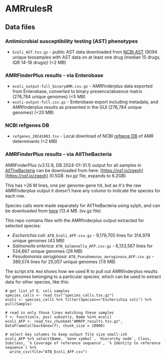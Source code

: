 # AMRrulesR

## Data files

### Antimicrobial susceptibility testing (AST) phenotypes

* `Ecoli_AST.tsv.gz` - public AST data downloaded from [NCBI AST](https://www.ncbi.nlm.nih.gov/pathogens/ast#scientific_name:Escherichia%20coli) (9094 unique biosamples with AST data on at least one drug (median 15 drugs, IQR 14-18 drugs)) (<2 MB)

### AMRFinderPlus results - via Enterobase

* `ecoli_output-full_binaryAMR.csv.gz` - AMRfinderplus data exported from Enterobase, converted to binary presence/absence matrix (276,784 unique genomes) (<5 MB)
* `ecoli-output-full.csv.gz` - Enterobase export including metadata, and AMRfinderplus results as presented in the GUI (276,784 unique genomes) (<20 MB)

### NCBI refgenes DB
* `refgenes_20241003.tsv` - Local download of NCBI [refgene DB](https://www.ncbi.nlm.nih.gov/pathogens/refgene/) of AMR determinants (<2 MB)

### AMRFinderPlus results - via AllTheBacteria
AMRFinderPlus (v3.12.8, DB 2024-01-31.1) output for all samples in [AllTheBacteria](https://github.com/AllTheBacteria/AllTheBacteria/tree/main/reproducibility/All-samples/AMR/AMRFinderPlus) can be downloaded from here: [https://osf.io/zgexh](https://osf.io/zgexh) (0.5GB .tsv.gz file, expands to 6.2GB)

This has >26 M lines, one per genome-gene hit, but as it's the raw AMRfinderplus output it doesn't have any column to indicate the species for each row.

Species calls were made separately for AllTheBacteria using sylph, and can be downloaded from [here](https://ftp.ebi.ac.uk/pub/databases/AllTheBacteria/Releases/0.2/metadata/species_calls.tsv.gz) (13.4 MB .tsv.gz file)

This repo contains files with the AMRfinderplus output extracted for selected species:

* _Escherichia coli_: `ATB_Ecoli_AFP.csv.gz` - 9,179,705 lines for 314,978 unique genomes (43 MB)
* _Salmonella enterica_: `ATB_Salmonella_AFP.csv.gz` - 6,133,567 lines for 534,667 unique genomes (26 MB)
* _Pesudomonas aeruginosa_: `ATB_Pseudomonas_aeruginosa_AFP.csv.gz` - 389,574 lines for 25,057 unique genomes (7.6 MB)
  
The script `ATB.Rmd` shows how we used R to pull out AMRfinderplus results for genomes belonging to a particular species, which can be used to extract data for other species, like this:

```
# get list of E. coli samples
species_calls <- read_tsv("species_calls.tsv.gz")
ecoli <- species_calls %>% filter(Species=="Escherichia coli") %>% pull(Sample)

# read in only those lines matching these samples
f <- function(x, pos) subset(x, Name %in% ecoli)
ecoli_AFP <- read_tsv_chunked("AMRFP_results.tsv.gz", DataFrameCallback$new(f), chunk_size = 10000)

# select key columns to keep output file size small-ish
ecoli_AFP %>% select(Name, `Gene symbol`, `Hierarchy node`, Class, Subclass, `% Coverage of reference sequence`, `% Identity to reference sequence`) %>%
  write_csv(file="ATB_Ecoli_AFP.csv")
```
